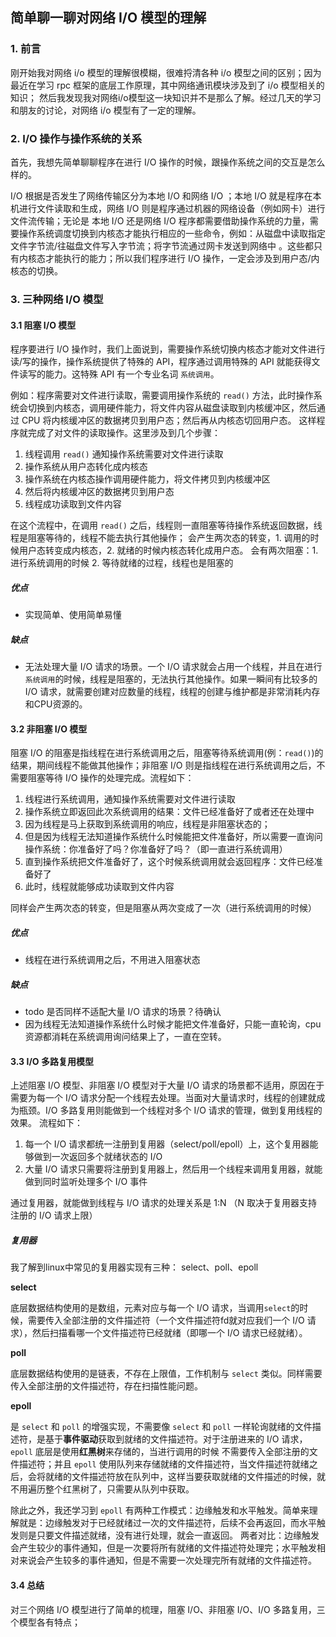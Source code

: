 ## 简单聊一聊对网络 I/O 模型的理解
### 1. 前言
刚开始我对网络 i/o 模型的理解很模糊，很难捋清各种 i/o 模型之间的区别；因为最近在学习 rpc 框架的底层工作原理，其中网络通讯模块涉及到了 i/o 模型相关的知识；
然后我发现我对网络i/o模型这一块知识并不是那么了解。经过几天的学习和朋友的讨论，对网络 i/o 模型有了一定的理解。

### 2. I/O 操作与操作系统的关系
首先，我想先简单聊聊程序在进行 I/O 操作的时候，跟操作系统之间的交互是怎么样的。

I/O 根据是否发生了网络传输区分为本地 I/O 和网络 I/O ；本地 I/O 就是程序在本机进行文件读取和生成，网络 I/O 则是程序通过机器的网络设备（例如网卡）进行文件流传输；无论是
本地 I/O 还是网络 I/O 程序都需要借助操作系统的力量，需要操作系统调度切换到内核态才能执行相应的一些命令，例如：从磁盘中读取指定文件字节流/往磁盘文件写入字节流；将字节流通过网卡发送到网络中
。这些都只有内核态才能执行的能力；所以我们程序进行 I/O 操作，一定会涉及到用户态/内核态的切换。
### 3. 三种网络 I/O 模型

#### 3.1 阻塞 I/O 模型
程序要进行 I/O 操作时，我们上面说到，需要操作系统切换内核态才能对文件进行读/写的操作，操作系统提供了特殊的 API，程序通过调用特殊的 API 就能获得文件读写的能力。这特殊 API 有一个专业名词 `系统调用`。

例如：程序需要对文件进行读取，需要调用操作系统的 `read()` 方法，此时操作系统会切换到内核态，调用硬件能力，将文件内容从磁盘读取到内核缓冲区，然后通过 CPU 将内核缓冲区的数据拷贝到用户态；然后再从内核态切回用户态。
这样程序就完成了对文件的读取操作。这里涉及到几个步骤：
1. 线程调用 `read()` 通知操作系统需要对文件进行读取
2. 操作系统从用户态转化成内核态
3. 操作系统在内核态操作调用硬件能力，将文件拷贝到内核缓冲区
4. 然后将内核缓冲区的数据拷贝到用户态
5. 线程成功读取到文件内容

在这个流程中，在调用 `read()` 之后，线程则一直阻塞等待操作系统返回数据，线程是阻塞等待的，线程不能去执行其他操作；
会产生两次态的转变，1. 调用的时候用户态转变成内核态，2. 就绪的时候内核态转化成用户态。 会有两次阻塞：1. 进行系统调用的时候 2. 等待就绪的过程，线程也是阻塞的

##### 优点
* 实现简单、使用简单易懂
##### 缺点
* 无法处理大量 I/O 请求的场景。一个 I/O 请求就会占用一个线程，并且在进行`系统调用`的时候，线程是阻塞的，无法执行其他操作。如果一瞬间有比较多的 I/O 请求，就需要创建对应数量的线程，线程的创建与维护都是非常消耗内存和CPU资源的。

#### 3.2 非阻塞 I/O 模型
阻塞 I/O 的阻塞是指线程在进行系统调用之后，阻塞等待系统调用(例：`read()`)的结果，期间线程不能做其他操作；非阻塞 I/O 则是指线程在进行系统调用之后，不需要阻塞等待 I/O 操作的处理完成。流程如下：
1. 线程进行系统调用，通知操作系统需要对文件进行读取
2. 操作系统立即返回此次系统调用的结果：文件已经准备好了或者还在处理中
3. 因为线程是马上获取到系统调用的响应，线程是非阻塞状态的；
4. 但是因为线程无法知道操作系统什么时候能把文件准备好，所以需要一直询问操作系统：你准备好了吗？你准备好了吗？（即一直进行系统调用）
5. 直到操作系统把文件准备好了，这个时候系统调用就会返回程序：文件已经准备好了
6. 此时，线程就能够成功读取到文件内容

同样会产生两次态的转变，但是阻塞从两次变成了一次（进行系统调用的时候）

##### 优点
* 线程在进行系统调用之后，不用进入阻塞状态
##### 缺点
* todo 是否同样不适配大量 I/O 请求的场景？待确认
* 因为线程无法知道操作系统什么时候才能把文件准备好，只能一直轮询，cpu 资源都消耗在系统调用询问结果上了，一直在空转。

#### 3.3 I/O 多路复用模型
上述阻塞 I/O 模型、非阻塞 I/O 模型对于大量 I/O 请求的场景都不适用，原因在于需要为每一个 I/O 请求分配一个线程去处理。当面对大量请求时，线程的创建就成为瓶颈。I/O 多路复用则能做到一个线程对多个 I/O 请求的管理，做到复用线程的效果。
流程如下：
1. 每一个 I/O 请求都统一注册到复用器（select/poll/epoll）上，这个复用器能够做到一次返回多个就绪状态的 I/O
2. 大量 I/O 请求只需要将注册到复用器上，然后用一个线程来调用复用器，就能做到同时监听处理多个 I/O 事件 

通过复用器，就能做到线程与 I/O 请求的处理关系是 1:N （N 取决于复用器支持注册的 I/O 请求上限）

##### 复用器
我了解到linux中常见的复用器实现有三种： select、poll、epoll

**select**

底层数据结构使用的是数组，元素对应与每一个 I/O 请求，当调用`select`的时候，需要传入全部注册的文件描述符（一个文件描述符fd就对应我们一个 I/O 请求），然后扫描看哪一个文件描述符已经就绪（即哪一个 I/O 请求已经就绪）。

**poll**

底层数据结构使用的是链表，不存在上限值，工作机制与 `select` 类似。同样需要传入全部注册的文件描述符，存在扫描性能问题。


**epoll**

是 `select` 和 `poll` 的增强实现，不需要像 `select` 和 `poll` 一样轮询就绪的文件描述符，是基于**事件驱动**获取到就绪的文件描述符。对于注册进来的 I/O 请求，`epoll` 底层是使用**红黑树**来存储的，当进行调用的时候
不需要传入全部注册的文件描述符；并且 `epoll` 使用队列来存储就绪的文件描述符，当文件描述符就绪之后，会将就绪的文件描述符放在队列中，这样当要获取就绪的文件描述的时候，就不用遍历整个红黑树了，只需要从队列中获取。


除此之外，我还学习到 `epoll` 有两种工作模式：边缘触发和水平触发。简单来理解就是：边缘触发对于已经就绪过一次的文件描述符，后续不会再返回，而水平触发则是只要文件描述就绪，没有进行处理，就会一直返回。
两者对比：边缘触发会产生较少的事件通知，但是一次要将所有就绪的文件描述符处理完；水平触发相对来说会产生较多的事件通知，但是不需要一次处理完所有就绪的文件描述符。

#### 3.4 总结
对三个网络 I/O 模型进行了简单的梳理，阻塞 I/O、非阻塞 I/O、I/O 多路复用，三个模型各有特点；







